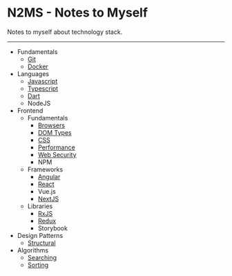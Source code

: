 # N2MS - Notes to Myself

Notes to myself about technology stack.

---

- Fundamentals
  - [Git](Fundamentals/Git)
  - [Docker](Fundamentals/Docker)
- Languages
  - [Javascript](Languages/Javascript)
  - [Typescript](Languages/Typescript)
  - [Dart](Languages/Dart)
  - NodeJS
- Frontend
  - Fundamentals
    - [Browsers](Frontend/Fundamentals/Browsers)
    - [DOM Types](Frontend/Fundamentals/DomTypes)
    - [CSS](Frontend/Fundamentals/CSS)
    - [Performance](Frontend/Fundamentals/Performance)
    - [Web Security](Frontend/Fundamentals/WebSecurity)
    - NPM
  - Frameworks
    - [Angular](Frontend/Frameworks/Angular)
    - [React](Frontend/Frameworks/React)
    - Vue.js
    - [NextJS](Frontend/Frameworks/NextJS)
  - Libraries
    - [RxJS](Frontend/Libraries/RxJS)
    - [Redux](Frontend/Libraries/Redux)
    - Storybook
- Design Patterns
  - [Structural](DesignPatterns/Structural)
- Algorithms
  - [Searching](Algorithms/Searching)
  - [Sorting](Algorithms/Sorting)
